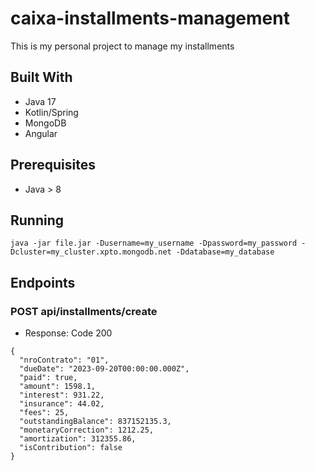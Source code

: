 # caixa-installments-management
This is my personal project to manage my installments


## Built With
- Java 17
- Kotlin/Spring
- MongoDB
- Angular

## Prerequisites
 - Java > 8

## Running

```java -jar file.jar -Dusername=my_username -Dpassword=my_password -Dcluster=my_cluster.xpto.mongodb.net -Ddatabase=my_database```


## Endpoints
### POST api/installments/create
- Response: Code 200
```
{
  "nroContrato": "01",
  "dueDate": "2023-09-20T00:00:00.000Z",
  "paid": true,
  "amount": 1598.1,
  "interest": 931.22,
  "insurance": 44.02,
  "fees": 25,
  "outstandingBalance": 837152135.3,
  "monetaryCorrection": 1212.25,
  "amortization": 312355.86,
  "isContribution": false
}

```
